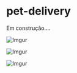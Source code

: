 # pet-delivery

Em construção....

![Imgur](https://imgur.com/5HTcCXG)

![Imgur](https://imgur.com/L0HHg60)

![Imgur](https://imgur.com/aicHOmP)
